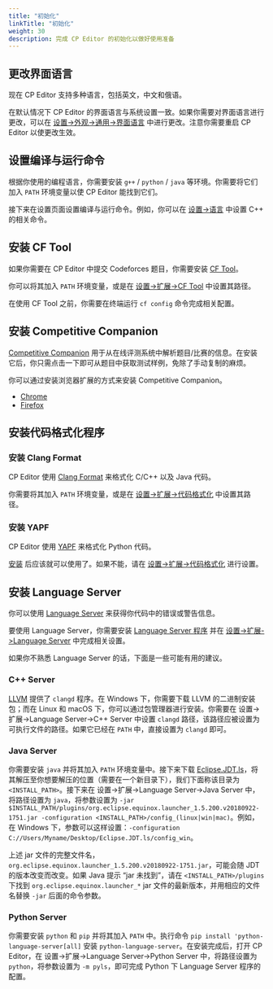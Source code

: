 ```yaml
---
title: "初始化"
linkTitle: "初始化"
weight: 30
description: 完成 CP Editor 的初始化以做好使用准备
---
```


## 更改界面语言

现在 CP Editor 支持多种语言，包括英文，中文和俄语。

在默认情况下 CP Editor 的界面语言与系统设置一致。如果你需要对界面语言进行更改，可以在 [设置->外观->通用->界面语言](../preferences/appearance/\_index.zh.md#界面语言-ui-language) 中进行更改。注意你需要重启 CP Editor 以使更改生效。

## 设置编译与运行命令

根据你使用的编程语言，你需要安装 `g++` / `python` / `java` 等环境。你需要将它们加入 `PATH` 环境变量以使 CP Editor 能找到它们。

接下来在设置页面设置编译与运行命令。例如，你可以在 [设置->语言](../preferences/language/\_index.zh.md#命令) 中设置 C++ 的相关命令。

## 安装 CF Tool

如果你需要在 CP Editor 中提交 Codeforces 题目，你需要安装 [CF Tool](https://github.com/xalanq/cf-tool)。

你可以将其加入 `PATH` 环境变量，或是在 [设置->扩展->CF Tool](../preferences/extensions/\_index.zh.md#cf-tool) 中设置其路径。

在使用 CF Tool 之前，你需要在终端运行 `cf config` 命令完成相关配置。

## 安装 Competitive Companion

[Competitive Companion](https://github.com/jmerle/competitive-companion) 用于从在线评测系统中解析题目/比赛的信息。在安装它后，你只需点击一下即可从题目中获取测试样例，免除了手动复制的麻烦。

你可以通过安装浏览器扩展的方式来安装 Competitive Companion。

-   [Chrome](https://chrome.google.com/webstore/detail/competitive-companion/cjnmckjndlpiamhfimnnjmnckgghkjbl)
-   [Firefox](https://addons.mozilla.org/zh-CN/firefox/addon/competitive-companion/)

## 安装代码格式化程序

### 安装 Clang Format

CP Editor 使用 [Clang Format](http://releases.llvm.org/download.html) 来格式化 C/C++ 以及 Java 代码。

你需要将其加入 `PATH` 环境变量，或是在 [设置->扩展->代码格式化](../preferences/extensions/\_index.zh.md#clang-format) 中设置其路径。

### 安装 YAPF

CP Editor 使用 [YAPF](https://github.com/google/yapf) 来格式化 Python 代码。

[安装](https://github.com/google/yapf#installation) 后应该就可以使用了。如果不能，请在 [设置->扩展->代码格式化](../preferences/extensions/\_index.zh.md#yapf) 进行设置。

## 安装 Language Server

你可以使用 [Language Server](https://microsoft.github.io/language-server-protocol/) 来获得你代码中的错误或警告信息。

要使用 Language Server，你需要安装 [Language Server 程序](https://microsoft.github.io/language-server-protocol/implementors/servers/) 并在 [设置->扩展->Language Server](../preferences/extensions/\_index.zh.md#language-server) 中完成相关设置。

如果你不熟悉 Language Server 的话，下面是一些可能有用的建议。

### C++ Server

[LLVM](https://releases.llvm.org/download.html) 提供了 `clangd` 程序。在 Windows 下，你需要下载 LLVM 的二进制安装包；而在 Linux 和 macOS 下，你可以通过包管理器进行安装。你需要在 设置->扩展->Language Server->C++ Server 中设置 `clangd` 路径，该路径应被设置为可执行文件的路径。如果它已经在 `PATH` 中，直接设置为 `clangd` 即可。

### Java Server

你需要安装 `java` 并将其加入 `PATH` 环境变量中。接下来下载 [Eclipse.JDT.ls](http://download.eclipse.org/jdtls/snapshots/jdt-language-server-latest.tar.gz)，将其解压至你想要解压的位置（需要在一个新目录下），我们下面称该目录为 `<INSTALL_PATH>`。接下来在 设置->扩展->Language Server->Java Server 中，将路径设置为 `java`，将参数设置为 `-jar $INSTALL_PATH/plugins/org.eclipse.equinox.launcher_1.5.200.v20180922-1751.jar -configuration <INSTALL_PATH>/config_(linux|win|mac)`。例如，在 Windows 下，参数可以这样设置：`-configuration C://Users/Myname/Desktop/Eclipse.JDT.ls/config_win`。

上述 jar 文件的完整文件名，`org.eclipse.equinox.launcher_1.5.200.v20180922-1751.jar`，可能会随 JDT 的版本改变而改变。如果 Java 提示 “jar 未找到”，请在 `<INSTALL_PATH>/plugins` 下找到 `org.eclipse.equinox.launcher_*` jar 文件的最新版本，并用相应的文件名替换 `-jar` 后面的命令参数。

### Python Server

你需要安装 `python` 和 `pip` 并将其加入 `PATH` 中。执行命令 `pip install 'python-language-server[all]` 安装 `python-language-server`。在安装完成后，打开 CP Editor，在 设置->扩展->Language Server->Python Server 中，将路径设置为 `python`，将参数设置为 `-m pyls`，即可完成 Python 下 Language Server 程序的配置。
